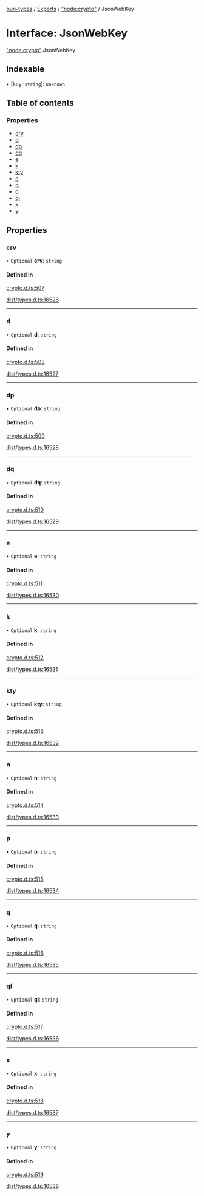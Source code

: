 [bun-types](https://github.com/oven-sh/bun-types/blob/master/api-docs/README.md) / [Exports](https://github.com/oven-sh/bun-types/blob/master/api-docs/modules.md) / ["node:crypto"](https://github.com/oven-sh/bun-types/blob/master/api-docs/modules/node_crypto_.md) / JsonWebKey

# Interface: JsonWebKey

["node:crypto"](https://github.com/oven-sh/bun-types/blob/master/api-docs/modules/node_crypto_.md).JsonWebKey

## Indexable

▪ [key: `string`]: `unknown`

## Table of contents

### Properties

- [crv](https://github.com/oven-sh/bun-types/blob/master/api-docs/interfaces/node_crypto_.JsonWebKey.md#crv)
- [d](https://github.com/oven-sh/bun-types/blob/master/api-docs/interfaces/node_crypto_.JsonWebKey.md#d)
- [dp](https://github.com/oven-sh/bun-types/blob/master/api-docs/interfaces/node_crypto_.JsonWebKey.md#dp)
- [dq](https://github.com/oven-sh/bun-types/blob/master/api-docs/interfaces/node_crypto_.JsonWebKey.md#dq)
- [e](https://github.com/oven-sh/bun-types/blob/master/api-docs/interfaces/node_crypto_.JsonWebKey.md#e)
- [k](https://github.com/oven-sh/bun-types/blob/master/api-docs/interfaces/node_crypto_.JsonWebKey.md#k)
- [kty](https://github.com/oven-sh/bun-types/blob/master/api-docs/interfaces/node_crypto_.JsonWebKey.md#kty)
- [n](https://github.com/oven-sh/bun-types/blob/master/api-docs/interfaces/node_crypto_.JsonWebKey.md#n)
- [p](https://github.com/oven-sh/bun-types/blob/master/api-docs/interfaces/node_crypto_.JsonWebKey.md#p)
- [q](https://github.com/oven-sh/bun-types/blob/master/api-docs/interfaces/node_crypto_.JsonWebKey.md#q)
- [qi](https://github.com/oven-sh/bun-types/blob/master/api-docs/interfaces/node_crypto_.JsonWebKey.md#qi)
- [x](https://github.com/oven-sh/bun-types/blob/master/api-docs/interfaces/node_crypto_.JsonWebKey.md#x)
- [y](https://github.com/oven-sh/bun-types/blob/master/api-docs/interfaces/node_crypto_.JsonWebKey.md#y)

## Properties

### crv

• `Optional` **crv**: `string`

#### Defined in

[crypto.d.ts:507](https://github.com/valgaze/bun-types/blob/6f8dbf8/crypto.d.ts#L507)

[dist/types.d.ts:16526](https://github.com/valgaze/bun-types/blob/6f8dbf8/dist/types.d.ts#L16526)

___

### d

• `Optional` **d**: `string`

#### Defined in

[crypto.d.ts:508](https://github.com/valgaze/bun-types/blob/6f8dbf8/crypto.d.ts#L508)

[dist/types.d.ts:16527](https://github.com/valgaze/bun-types/blob/6f8dbf8/dist/types.d.ts#L16527)

___

### dp

• `Optional` **dp**: `string`

#### Defined in

[crypto.d.ts:509](https://github.com/valgaze/bun-types/blob/6f8dbf8/crypto.d.ts#L509)

[dist/types.d.ts:16528](https://github.com/valgaze/bun-types/blob/6f8dbf8/dist/types.d.ts#L16528)

___

### dq

• `Optional` **dq**: `string`

#### Defined in

[crypto.d.ts:510](https://github.com/valgaze/bun-types/blob/6f8dbf8/crypto.d.ts#L510)

[dist/types.d.ts:16529](https://github.com/valgaze/bun-types/blob/6f8dbf8/dist/types.d.ts#L16529)

___

### e

• `Optional` **e**: `string`

#### Defined in

[crypto.d.ts:511](https://github.com/valgaze/bun-types/blob/6f8dbf8/crypto.d.ts#L511)

[dist/types.d.ts:16530](https://github.com/valgaze/bun-types/blob/6f8dbf8/dist/types.d.ts#L16530)

___

### k

• `Optional` **k**: `string`

#### Defined in

[crypto.d.ts:512](https://github.com/valgaze/bun-types/blob/6f8dbf8/crypto.d.ts#L512)

[dist/types.d.ts:16531](https://github.com/valgaze/bun-types/blob/6f8dbf8/dist/types.d.ts#L16531)

___

### kty

• `Optional` **kty**: `string`

#### Defined in

[crypto.d.ts:513](https://github.com/valgaze/bun-types/blob/6f8dbf8/crypto.d.ts#L513)

[dist/types.d.ts:16532](https://github.com/valgaze/bun-types/blob/6f8dbf8/dist/types.d.ts#L16532)

___

### n

• `Optional` **n**: `string`

#### Defined in

[crypto.d.ts:514](https://github.com/valgaze/bun-types/blob/6f8dbf8/crypto.d.ts#L514)

[dist/types.d.ts:16533](https://github.com/valgaze/bun-types/blob/6f8dbf8/dist/types.d.ts#L16533)

___

### p

• `Optional` **p**: `string`

#### Defined in

[crypto.d.ts:515](https://github.com/valgaze/bun-types/blob/6f8dbf8/crypto.d.ts#L515)

[dist/types.d.ts:16534](https://github.com/valgaze/bun-types/blob/6f8dbf8/dist/types.d.ts#L16534)

___

### q

• `Optional` **q**: `string`

#### Defined in

[crypto.d.ts:516](https://github.com/valgaze/bun-types/blob/6f8dbf8/crypto.d.ts#L516)

[dist/types.d.ts:16535](https://github.com/valgaze/bun-types/blob/6f8dbf8/dist/types.d.ts#L16535)

___

### qi

• `Optional` **qi**: `string`

#### Defined in

[crypto.d.ts:517](https://github.com/valgaze/bun-types/blob/6f8dbf8/crypto.d.ts#L517)

[dist/types.d.ts:16536](https://github.com/valgaze/bun-types/blob/6f8dbf8/dist/types.d.ts#L16536)

___

### x

• `Optional` **x**: `string`

#### Defined in

[crypto.d.ts:518](https://github.com/valgaze/bun-types/blob/6f8dbf8/crypto.d.ts#L518)

[dist/types.d.ts:16537](https://github.com/valgaze/bun-types/blob/6f8dbf8/dist/types.d.ts#L16537)

___

### y

• `Optional` **y**: `string`

#### Defined in

[crypto.d.ts:519](https://github.com/valgaze/bun-types/blob/6f8dbf8/crypto.d.ts#L519)

[dist/types.d.ts:16538](https://github.com/valgaze/bun-types/blob/6f8dbf8/dist/types.d.ts#L16538)
